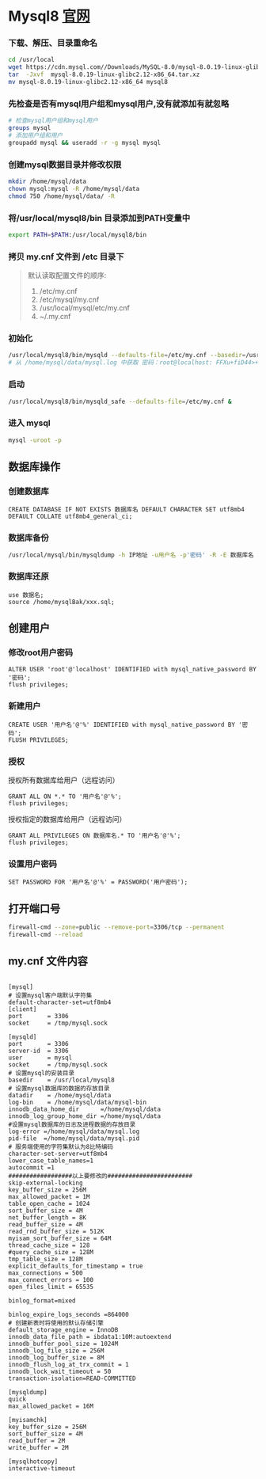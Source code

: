 # Mysql8 [官网](https://dev.mysql.com/downloads/mysql/)
### 下载、解压、目录重命名
```bash
cd /usr/local
wget https://cdn.mysql.com//Downloads/MySQL-8.0/mysql-8.0.19-linux-glibc2.12-x86_64.tar.xz
tar  -Jxvf  mysql-8.0.19-linux-glibc2.12-x86_64.tar.xz
mv mysql-8.0.19-linux-glibc2.12-x86_64 mysql8
```

### 先检查是否有mysql用户组和mysql用户,没有就添加有就忽略
```bash
# 检查mysql用户组和mysql用户
groups mysql
# 添加用户组和用户
groupadd mysql && useradd -r -g mysql mysql
```

### 创建mysql数据目录并修改权限
```bash
mkdir /home/mysql/data
chown mysql:mysql -R /home/mysql/data
chmod 750 /home/mysql/data/ -R
```

### 将/usr/local/mysql8/bin 目录添加到PATH变量中
```bash
export PATH=$PATH:/usr/local/mysql8/bin
```

### 拷贝 my.cnf 文件到 /etc 目录下

> 默认读取配置文件的顺序:
> 1. /etc/my.cnf
> 2. /etc/mysql/my.cnf
> 3. /usr/local/mysql/etc/my.cnf
> 4. ~/.my.cnf

### 初始化
```bash
/usr/local/mysql8/bin/mysqld --defaults-file=/etc/my.cnf --basedir=/usr/local/mysql8 --datadir=/home/mysql/data --user=mysql --initialize
# 从 /home/mysql/data/mysql.log 中获取 密码：root@localhost: FFXu+fiD44>+
```


### 启动
```bash
/usr/local/mysql8/bin/mysqld_safe --defaults-file=/etc/my.cnf &
```

### 进入 mysql
```bash
mysql -uroot -p
```


## 数据库操作
### 创建数据库
```mysql
CREATE DATABASE IF NOT EXISTS 数据库名 DEFAULT CHARACTER SET utf8mb4 DEFAULT COLLATE utf8mb4_general_ci;
```

### 数据库备份
```bash
/usr/local/mysql/bin/mysqldump -h IP地址 -u用户名 -p'密码' -R -E 数据库名 > /home/mysqlBak/数据库名_bak_`date +"%Y%m%d_%H%M%S"`.sql
```

### 数据库还原
```mysql
use 数据名; 
source /home/mysqlBak/xxx.sql;
```

## 创建用户
### 修改root用户密码
```mysql
ALTER USER 'root'@'localhost' IDENTIFIED with mysql_native_password BY '密码'; 
flush privileges;
```

### 新建用户
```mysql
CREATE USER '用户名'@'%' IDENTIFIED with mysql_native_password BY '密码'; 
FLUSH PRIVILEGES;
```

### 授权

授权所有数据库给用户（远程访问）
```mysql
GRANT ALL ON *.* TO '用户名'@'%';
flush privileges;
```

授权指定的数据库给用户（远程访问）
```mysql
GRANT ALL PRIVILEGES ON 数据库名.* TO '用户名'@'%';
flush privileges;
```

### 设置用户密码
```mysql
SET PASSWORD FOR '用户名'@'%' = PASSWORD('用户密码');
```



## 打开端口号
```bash
firewall-cmd --zone=public --remove-port=3306/tcp --permanent
firewall-cmd --reload
```

## my.cnf 文件内容
```properties

[mysql]
# 设置mysql客户端默认字符集
default-character-set=utf8mb4
[client]
port       = 3306
socket     = /tmp/mysql.sock
 
[mysqld]
port       = 3306
server-id  = 3306
user       = mysql
socket     = /tmp/mysql.sock
# 设置mysql的安装目录
basedir    = /usr/local/mysql8
# 设置mysql数据库的数据的存放目录
datadir    = /home/mysql/data
log-bin    = /home/mysql/data/mysql-bin
innodb_data_home_dir      =/home/mysql/data
innodb_log_group_home_dir =/home/mysql/data
#设置mysql数据库的日志及进程数据的存放目录
log-error =/home/mysql/data/mysql.log
pid-file  =/home/mysql/data/mysql.pid
# 服务端使用的字符集默认为8比特编码
character-set-server=utf8mb4
lower_case_table_names=1
autocommit =1
##################以上要修改的########################
skip-external-locking
key_buffer_size = 256M
max_allowed_packet = 1M
table_open_cache = 1024
sort_buffer_size = 4M
net_buffer_length = 8K
read_buffer_size = 4M
read_rnd_buffer_size = 512K
myisam_sort_buffer_size = 64M
thread_cache_size = 128
#query_cache_size = 128M
tmp_table_size = 128M
explicit_defaults_for_timestamp = true
max_connections = 500
max_connect_errors = 100
open_files_limit = 65535
 
binlog_format=mixed
 
binlog_expire_logs_seconds =864000
# 创建新表时将使用的默认存储引擎
default_storage_engine = InnoDB
innodb_data_file_path = ibdata1:10M:autoextend
innodb_buffer_pool_size = 1024M
innodb_log_file_size = 256M
innodb_log_buffer_size = 8M
innodb_flush_log_at_trx_commit = 1
innodb_lock_wait_timeout = 50
transaction-isolation=READ-COMMITTED
 
[mysqldump]
quick
max_allowed_packet = 16M
 
[myisamchk]
key_buffer_size = 256M
sort_buffer_size = 4M
read_buffer = 2M
write_buffer = 2M
 
[mysqlhotcopy]
interactive-timeout
```

